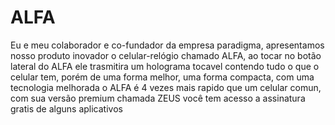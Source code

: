 # ALFA
 Eu e meu colaborador e co-fundador da empresa paradigma, apresentamos nosso produto inovador o celular-relógio chamado ALFA, ao tocar no botão lateral do ALFA ele trasmitira um holograma tocavel contendo tudo o que o celular tem, porém de uma forma melhor, uma forma compacta, com uma tecnologia melhorada o ALFA é 4 vezes mais rapido que um celular comun, com sua versão premium chamada ZEUS você tem acesso a assinatura gratis de alguns aplicativos
